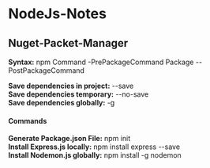 # NodeJs-Notes


## Nuget-Packet-Manager

**Syntax:** npm Command -PrePackageCommand Package --PostPackageCommand  
  
**Save dependencies in project:** --save  
**Save dependencies temporary:** --no-save  
**Save dependencies globally:** -g  


#### Commands

**Generate Package.json File:** npm init  
**Install Express.js locally:** npm install express --save  
**Install Nodemon.js globally:** npm install -g nodemon  
